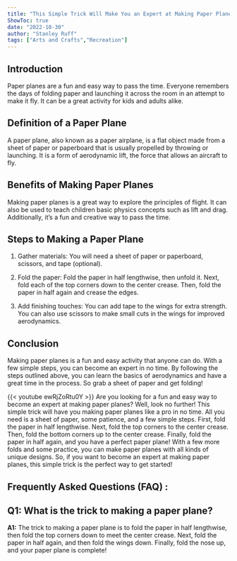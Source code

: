 ```yaml
---
title: "This Simple Trick Will Make You an Expert at Making Paper Planes in No Time!"
ShowToc: true 
date: "2022-10-30"
author: "Stanley Ruff" 
tags: ["Arts and Crafts","Recreation"]
---
```

## Introduction

Paper planes are a fun and easy way to pass the time. Everyone remembers the days of folding paper and launching it across the room in an attempt to make it fly. It can be a great activity for kids and adults alike. 

## Definition of a Paper Plane

A paper plane, also known as a paper airplane, is a flat object made from a sheet of paper or paperboard that is usually propelled by throwing or launching. It is a form of aerodynamic lift, the force that allows an aircraft to fly. 

## Benefits of Making Paper Planes

Making paper planes is a great way to explore the principles of flight. It can also be used to teach children basic physics concepts such as lift and drag. Additionally, it’s a fun and creative way to pass the time. 

## Steps to Making a Paper Plane

1. Gather materials: You will need a sheet of paper or paperboard, scissors, and tape (optional). 

2. Fold the paper: Fold the paper in half lengthwise, then unfold it. Next, fold each of the top corners down to the center crease. Then, fold the paper in half again and crease the edges. 

3. Add finishing touches: You can add tape to the wings for extra strength. You can also use scissors to make small cuts in the wings for improved aerodynamics. 

## Conclusion

Making paper planes is a fun and easy activity that anyone can do. With a few simple steps, you can become an expert in no time. By following the steps outlined above, you can learn the basics of aerodynamics and have a great time in the process. So grab a sheet of paper and get folding!

{{< youtube ewRjZoRtu0Y >}} 
Are you looking for a fun and easy way to become an expert at making paper planes? Well, look no further! This simple trick will have you making paper planes like a pro in no time. All you need is a sheet of paper, some patience, and a few simple steps. First, fold the paper in half lengthwise. Next, fold the top corners to the center crease. Then, fold the bottom corners up to the center crease. Finally, fold the paper in half again, and you have a perfect paper plane! With a few more folds and some practice, you can make paper planes with all kinds of unique designs. So, if you want to become an expert at making paper planes, this simple trick is the perfect way to get started!

## Frequently Asked Questions (FAQ) :
## Q1: What is the trick to making a paper plane?

**A1:** The trick to making a paper plane is to fold the paper in half lengthwise, then fold the top corners down to meet the center crease. Next, fold the paper in half again, and then fold the wings down. Finally, fold the nose up, and your paper plane is complete!





